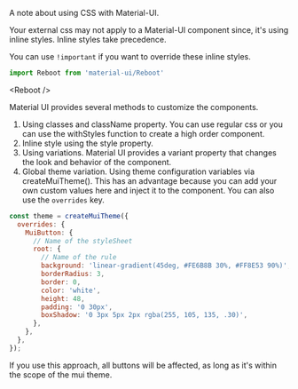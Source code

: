 A note about using CSS with Material-UI.

Your external css may not apply to a Material-UI component since, it's using inline styles. Inline styles take precedence.

You can use `!important` if you want to override these inline styles.

```javascript
import Reboot from 'material-ui/Reboot'
```

&lt;Reboot /&gt;

Material UI provides several methods to customize the components.

1. Using classes and className property. You can use regular css or you can use the withStyles function to create a high order component. 
2. Inline style using the style property.
3. Using variations. Material UI provides a variant property that changes the look and behavior of the component.
4. Global theme variation. Using  theme configuration variables via createMuiTheme\(\). This has an advantage because you can add your own custom values here and inject it to the component. You can also use the `overrides` key.

```javascript
const theme = createMuiTheme({
  overrides: {
    MuiButton: {
      // Name of the styleSheet
      root: {
        // Name of the rule
        background: 'linear-gradient(45deg, #FE6B8B 30%, #FF8E53 90%)',
        borderRadius: 3,
        border: 0,
        color: 'white',
        height: 48,
        padding: '0 30px',
        boxShadow: '0 3px 5px 2px rgba(255, 105, 135, .30)',
      },
    },
  },
});
```

If you use this approach, all buttons will be affected, as long as it's within the scope of the mui theme.

